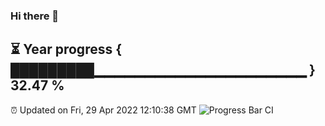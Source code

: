 ### Hi there 👋
⏳ Year progress { █████████▁▁▁▁▁▁▁▁▁▁▁▁▁▁▁▁▁▁▁▁▁ } 32.47 %
---
⏰ Updated on Fri, 29 Apr 2022 12:10:38 GMT
![Progress Bar CI](https://github.com/Moyi321/Moyi321/workflows/Progress%20Bar%20CI/badge.svg)

